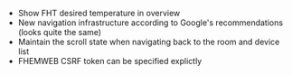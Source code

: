 * Show FHT desired temperature in overview
* New navigation infrastructure according to Google's recommendations (looks quite the same)
* Maintain the scroll state when navigating back to the room and device list
* FHEMWEB CSRF token can be specified explictly